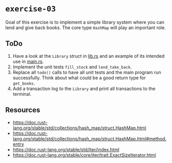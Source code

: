 # `exercise-03`
Goal of this exercise is to implement a simple library system where you can lend and give back books.
The core type `HashMap` will play an important role.

## ToDo
1. Have a look at the `Library` struct in [lib.rs](src/lib.rs) and an example of its intended use in [main.rs](src/main.rs).
2. Implement the unit tests `fill_stock` and `lend_take_back`.
3. Replace all `todo()` calls to have all unit tests and the main program run successfully. Think about what could be a good return type for `get_books`.
4. Add a transaction log to the `Library` and print all transactions to the terminal.

## Resources
- https://doc.rust-lang.org/stable/std/collections/hash_map/struct.HashMap.html
- https://doc.rust-lang.org/stable/std/collections/hash_map/struct.HashMap.html#method.entry
- https://doc.rust-lang.org/stable/std/iter/index.html
- https://doc.rust-lang.org/stable/core/iter/trait.ExactSizeIterator.html
